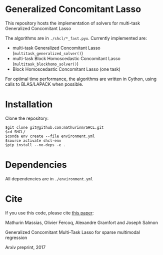 # Generalized Concomitant Lasso

This repository hosts the implementation of solvers for multi-task Generalized Concomitant Lasso

The algorithms are in ```./shcl/*_fast.pyx```.
Currently implemented are:
* multi-task Generalized Concomitant Lasso (```multitask_generalized_solver()```)
* multi-task Block Homoscedastic Concomitant Lasso (```multitask_blockhomo_solver()```)
* Block Homoscedastic Concomitant Lasso (one task)

For optimal time performance, the algorithms are written in Cython, using calls to BLAS/LAPACK when possible.

# Installation
Clone the repository:

```
$git clone git@github.com:mathurinm/SHCL.git
$cd SHCL/
$conda env create --file environment.yml
$source activate shcl-env
$pip install --no-deps -e .
```

# Dependencies
All dependencies are in  ```./environment.yml```

# Cite
If you use this code, please cite [this paper](https://arxiv.org/abs/1705.09778):

Mathurin Massias, Olivier Fercoq, Alexandre Gramfort and Joseph Salmon

Generalized Concomitant Multi-Task Lasso for sparse multimodal regression

Arxiv preprint, 2017
